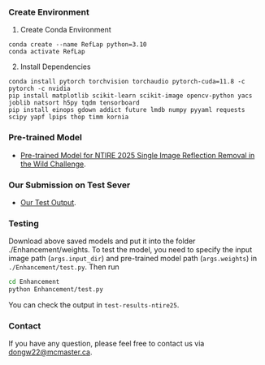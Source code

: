 ### Create Environment
1. Create Conda Environment
```
conda create --name RefLap python=3.10
conda activate RefLap
```

2. Install Dependencies
```
conda install pytorch torchvision torchaudio pytorch-cuda=11.8 -c pytorch -c nvidia
pip install matplotlib scikit-learn scikit-image opencv-python yacs joblib natsort h5py tqdm tensorboard
pip install einops gdown addict future lmdb numpy pyyaml requests scipy yapf lpips thop timm kornia
```


### Pre-trained Model
- [Pre-trained Model for NTIRE 2025 Single Image Reflection Removal in the Wild Challenge](https://mcmasteru365-my.sharepoint.com/:u:/g/personal/dongw22_mcmaster_ca/EfCfBTlMiIhJhbQR36xZfFwB1q-o-Q8vQ7FAimhnib2GtQ?e=6savpU).

### Our Submission on Test Sever
- [Our Test Output](https://mcmasteru365-my.sharepoint.com/:f:/g/personal/dongw22_mcmaster_ca/EtKaYv63dxpLkma8trJ3rFEBSjL2df48qosXepsxt0yryA?e=Md0Z2J).

### Testing
Download above saved models and put it into the folder ./Enhancement/weights. To test the model, you need to specify the input image path (`args.input_dir`) and pre-trained model path (`args.weights`) in `./Enhancement/test.py`. Then run
```bash
cd Enhancement
python Enhancement/test.py 
```
You can check the output in `test-results-ntire25`.


### Contact
If you have any question, please feel free to contact us via dongw22@mcmaster.ca.
